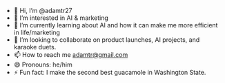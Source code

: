 - 👋 Hi, I’m @adamtr27
- 👀 I’m interested in AI & marketing
- 🌱 I’m currently learning about AI and how it can make me more efficient in life/marketing
- 💞️ I’m looking to collaborate on product launches, AI projects, and karaoke duets.
- 📫 How to reach me adamtr@gmail.com
- 😄 Pronouns: he/him
- ⚡ Fun fact: I make the second best guacamole in Washington State.

<!---
adamtr27/adamtr27 is a ✨ special ✨ repository because its `README.md` (this file) appears on your GitHub profile.
You can click the Preview link to take a look at your changes.
--->
